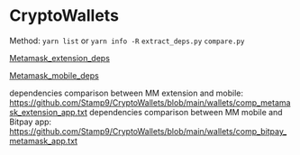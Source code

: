# CryptoWallets

Method:
`yarn list` or `yarn info -R`
`extract_deps.py`
`compare.py`

[Metamask_extension_deps](https://github.com/Stamp9/CryptoWallets/blob/main/wallets/11.4.1_extension_deps_list_gav_without_npm.txt)

[Metamask_mobile_deps](https://github.com/Stamp9/CryptoWallets/blob/main/wallets/7.9.1_mobile_deps_list_gav.txt)

dependencies comparison between MM extension and mobile: https://github.com/Stamp9/CryptoWallets/blob/main/wallets/comp_metamask_extension_app.txt
dependencies comparison between MM mobile and Bitpay app: https://github.com/Stamp9/CryptoWallets/blob/main/wallets/comp_bitpay_metamask_app.txt

